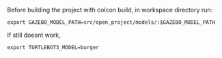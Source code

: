 Before building the project with colcon build, in workspace directory run: 
```
export GAZEBO_MODEL_PATH=src/open_project/models/:$GAZEBO_MODEL_PATH

```
If still doesnt work,
```
export TURTLEBOT3_MODEL=burger
```
